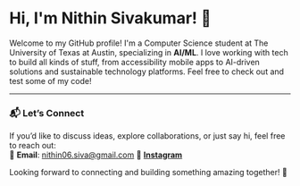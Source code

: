 # Hi, I'm Nithin Sivakumar! 👋  
Welcome to my GitHub profile! I'm a Computer Science student at The University of Texas at Austin, specializing in **AI/ML**. I love working with tech to build all kinds of stuff, from accessibility mobile apps to AI-driven solutions and sustainable technology platforms. Feel free to check out and test some of my code!

---

### 📬 **Let’s Connect**  
If you’d like to discuss ideas, explore collaborations, or just say hi, feel free to reach out:  
📧 **Email**: [nithin06.siva@gmail.com](mailto:nithin06.siva@gmail.com)
📱 [**Instagram**](https://www.instagram.com/nithin.s06/)


Looking forward to connecting and building something amazing together! 🚀  
